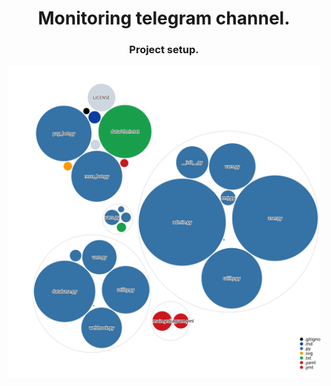 <h1 align="center"> Monitoring telegram channel. </h1>

<h3 align="center"> Project setup. </h3>
<p align="center">
  <img width="500" alt="2" src="https://github.com/mtvy/tg_monitoring/blob/V0.1/diagram.svg">
</p>
